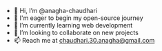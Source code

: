 - 👋 Hi, I’m @anagha-chaudhari
- 🙌 I'm eager to begin my open-source journey
- 🌱 I’m currently learning web development
- 📝 I’m looking to collaborate on new projects
- 📫 Reach me at chaudhari.30.anagha@gmail.com

<!---
anagha-chaudhari/anagha-chaudhari is a ✨ special ✨ repository because its `README.md` (this file) appears on your GitHub profile.
You can click the Preview link to take a look at your changes.
--->
